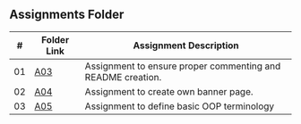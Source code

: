 ##  Assignments Folder

|   #   | Folder Link | Assignment Description |
| :---: | ----------- | ---------------------- |
|  01   |  <a href="https://github.com/linusfackler/2143-OOP-fackler/tree/main/Assignments/A03">A03</a>   |  Assignment to ensure proper commenting and README creation.    |
|  02   |  <a href="https://github.com/linusfackler/2143-OOP-fackler/tree/main/Assignments/A04">A04</a>   |  Assignment to create own banner page.    |
|  03   |  <a href="https://github.com/linusfackler/2143-OOP-fackler/tree/main/Assignments/A05">A05</a>   |  Assignment to define basic OOP terminology    |

